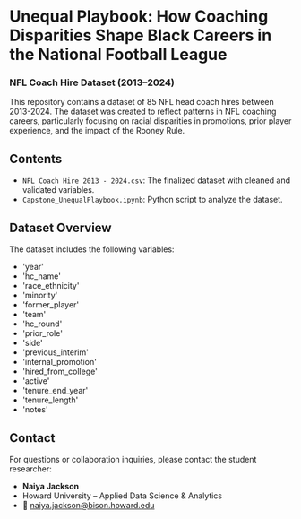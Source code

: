 # Unequal Playbook: How Coaching Disparities Shape Black Careers in the National Football League

### NFL Coach Hire Dataset (2013–2024)

This repository contains a dataset of 85 NFL head coach hires between 2013-2024. The dataset was created to reflect patterns in NFL coaching careers, particularly focusing on racial disparities in promotions, prior player experience, and the impact of the Rooney Rule.

## Contents

- `NFL Coach Hire 2013 - 2024.csv`: The finalized dataset with cleaned and validated variables.
- `Capstone_UnequalPlaybook.ipynb`: Python script to analyze the dataset.

## Dataset Overview

The dataset includes the following variables:
- 'year'
- 'hc_name'
- 'race_ethnicity'
- 'minority'
- 'former_player'
- 'team'
- 'hc_round'
- 'prior_role'
- 'side'
- 'previous_interim'
- 'internal_promotion'
- 'hired_from_college'
- 'active'
- 'tenure_end_year'
- 'tenure_length'
- 'notes'

## Contact

For questions or collaboration inquiries, please contact the student researcher:
- **Naiya Jackson**
- Howard University – Applied Data Science & Analytics
- 📧 naiya.jackson@bison.howard.edu
